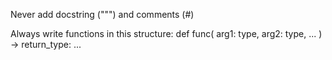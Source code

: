 Never add docstring (""") and comments (#)

Always write functions in this structure:
    def func(
        arg1: type,
        arg2: type,
        ...
    ) -> return_type:
        ...
